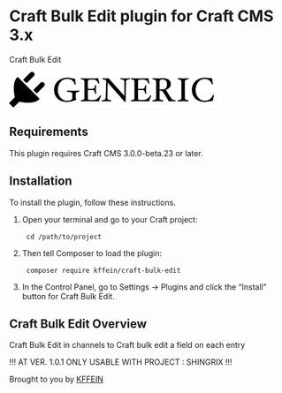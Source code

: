 # Craft Bulk Edit plugin for Craft CMS 3.x

Craft Bulk Edit

![Screenshot](resources/img/plugin-logo.png)

## Requirements

This plugin requires Craft CMS 3.0.0-beta.23 or later.

## Installation

To install the plugin, follow these instructions.

1. Open your terminal and go to your Craft project:

        cd /path/to/project

2. Then tell Composer to load the plugin:

        composer require kffein/craft-bulk-edit

3. In the Control Panel, go to Settings → Plugins and click the “Install” button for Craft Bulk Edit.

## Craft Bulk Edit Overview

Craft Bulk Edit in channels to Craft bulk edit a field on each entry

!!! AT VER. 1.0.1 ONLY USABLE WITH PROJECT : SHINGRIX !!!

Brought to you by [KFFEIN](www.kffein.com)
